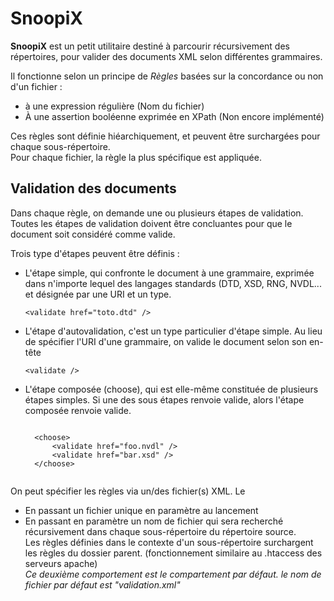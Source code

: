 # SnoopiX

**SnoopiX** est un petit utilitaire destiné à parcourir récursivement des répertoires, pour valider des documents XML selon différentes grammaires. 
 
Il fonctionne selon un principe de _Règles_ basées sur la concordance ou non d'un fichier : 

 - à une expression régulière (Nom du fichier)
 - À une assertion
   booléenne exprimée en XPath (Non encore implémenté)
   
Ces règles sont définie hiéarchiquement, et peuvent être surchargées pour chaque sous-répertoire.  
Pour chaque fichier, la règle la  plus spécifique est appliquée.

  
## Validation des documents

Dans chaque règle, on demande une ou plusieurs étapes de validation. 
Toutes les étapes de validation doivent être concluantes pour que le document soit considéré comme valide. 
 
Trois type d'étapes peuvent être définis : 

- L'étape simple, qui confronte le document à une grammaire, exprimée dans n'importe lequel des langages standards (DTD, XSD, RNG, NVDL... et désignée par une URI et un type. 
  <pre><code>&lt;validate href="toto.dtd" /&gt;</code></pre>

 
 
- L'étape d'autovalidation, c'est un type particulier d'étape simple. Au lieu de spécifier l'URI d'une grammaire, on valide le document selon son en-tête 
    <pre><code>&lt;validate /&gt;</code></pre>

 
 
- L'étape composée (choose), qui est elle-même constituée de plusieurs étapes simples. 
Si une des sous étapes renvoie valide, alors l'étape composée renvoie valide. 
	<pre><code>
    &lt;choose&gt; 
        &lt;validate href="foo.nvdl" /&gt;  
        &lt;validate href="bar.xsd" /&gt;  
    &lt;/choose&gt;
	</code></pre>

  
 
 
On peut spécifier les règles via un/des fichier(s) XML. Le 

- En passant un fichier unique en paramètre au lancement 
- En passant en paramètre un nom de fichier qui sera recherché récursivement dans chaque sous-répertoire du répertoire source.  
  Les règles définies dans le contexte d'un sous-répertoire surchargent les règles du dossier parent. (fonctionnement similaire au .htaccess des serveurs apache)  
  _Ce deuxième comportement est le compartement par défaut. le nom de fichier par défaut est "validation.xml"_

